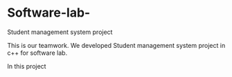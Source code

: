 # Software-lab-
Student management system project

This is our teamwork.
We developed Student management system project in c++ for software lab.

In this project
